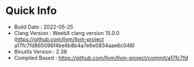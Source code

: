 # Quick Info
* Build Date : 2022-05-25
* Clang Version : WeebX clang version 15.0.0 (https://github.com/llvm/llvm-project a17fc7fd865096f4be6b8b4a7e6e0834aae6c048)
* Binutils Version : 2.38
* Compiled Based : https://github.com/llvm/llvm-project/commit/a17fc7fd
